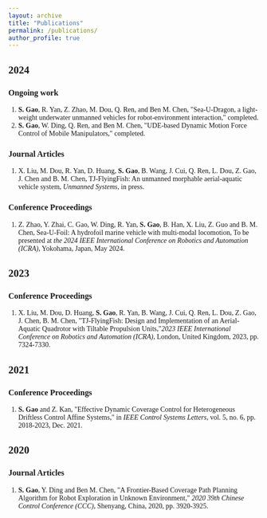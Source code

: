 ```yaml
---
layout: archive
title: "Publications"
permalink: /publications/
author_profile: true
---
```


<html>
<head>
    <style>
        body {
            font-family: 'Times New Roman', Times, serif;
        }
        ol {
            padding-left: 20px;
        }
    </style>
</head>
<body>
    <h2>2024</h2>
    <h3>Ongoing work</h3>
    <ol>
        <li><strong>S. Gao</strong>, R. Yan, Z. Zhao, M. Dou, Q. Ren, and Ben M. Chen, "Sea-U-Dragon, a light-weight
            underwater unmanned vehicles for robot-environment interaction," completed.</li>
        <li><strong>S. Gao</strong>, W. Ding, Q. Ren, and Ben M. Chen, "UDE-based Dynamic Motion Force Control of
            Mobile Manipulators," completed.</li>
    </ol>
    <h3>Journal Articles</h3>
    <ol>
        <li>X. Liu, M. Dou, R. Yan, D. Huang, <strong>S. Gao</strong>, B. Wang, J. Cui, Q. Ren, L. Dou, Z. Gao, J. Chen and B. M. Chen, TJ-FlyingFish: An unmanned morphable aerial-aquatic vehicle system, <em>Unmanned Systems</em>, in press.</li>
    </ol>
    <h3>Conference Proceedings</h3>
    <ol>
        <li>Z. Zhao, Y. Zhai, C. Gao, W. Ding, R. Yan, <strong>S. Gao</strong>, B. Han, X. Liu, Z. Guo and B. M. Chen, Sea-U-Foil: A hydrofoil marine vehicle with multi-modal locomotion, To be presented at <em>the 2024 IEEE International Conference on Robotics and Automation (ICRA)</em>, Yokohama, Japan, May 2024.</li>
    </ol>
    <h2>2023</h2>
    <h3>Conference Proceedings</h3>
    <ol>
        <li>X. Liu, M. Dou, D. Huang, <strong>S. Gao</strong>, R. Yan, B. Wang, J. Cui, Q. Ren, L. Dou, Z. Gao, J. Chen, B. M. Chen, "TJ-FlyingFish: Design and Implementation of an Aerial-Aquatic Quadrotor with Tiltable Propulsion Units,"<em>2023 IEEE International Conference on Robotics and Automation (ICRA)</em>, London, United Kingdom, 2023, pp. 7324-7330.</li>
    </ol>
    <h2>2021</h2>
    <h3>Conference Proceedings</h3>
    <ol>
        <li><strong>S. Gao</strong> and Z. Kan, "Effective Dynamic Coverage Control for Heterogeneous Driftless Control Affine Systems," in <em>IEEE Control Systems Letters</em>, vol. 5, no. 6, pp. 2018-2023, Dec. 2021.</li>
    </ol>
    <h2>2020</h2>
    <h3>Journal Articles</h3>
    <ol>
        <li><strong>S. Gao</strong>, Y. Ding and Ben M. Chen, "A Frontier-Based Coverage Path Planning Algorithm for Robot Exploration in Unknown Environment," <em>2020 39th Chinese Control Conference (CCC)</em>, Shenyang, China, 2020, pp. 3920-3925.</li>
    </ol>
</body>
</html>

<!-- 
### Journal Articles

1. X. Liu, M. Dou, R. Yan, D. Huang, **S. Gao**, B. Wang, J. Cui, Q. Ren, L. Dou, Z. Gao, J. Chen and B. M. Chen, TJ-FlyingFish: An unmanned morphable aerial-aquatic vehicle system,  *Unmanned Systems* , in press.

### Conference Proceedings

1. Z. Zhao, Y. Zhai, C. Gao, W. Ding, R. Yan, **S. Gao**, B. Han, X. Liu, Z. Guo and B. M. Chen, Sea-U-Foil: A hydrofoil marine vehicle with multi-modal locomotion, To be presented at  *the 2024 IEEE International Conference on Robotics and Automation (ICRA)* , Yokohama, Japan, May 2024.

## 2023

### Conference Proceedings

1. X. Liu, M. Dou, D. Huang, **S. Gao**, R. Yan, B. Wang, J. Cui, Q. Ren, L. Dou,  Z. Gao, J. Chen, B. M. Chen, "TJ-FlyingFish: Design and Implementation of an Aerial-Aquatic Quadrotor with Tiltable Propulsion Units,"*2023 IEEE International Conference on Robotics and Automation (ICRA)* , London, United Kingdom, 2023, pp. 7324-7330.

## 2021

### Conference Proceedings

1. **S. Gao** and Z. Kan, "Effective Dynamic Coverage Control for Heterogeneous Driftless Control Affine Systems," in  *IEEE Control Systems Letters* , vol. 5, no. 6, pp. 2018-2023, Dec. 2021.

## 2020

### Journal Articles

1. **S. Gao**, Y. Ding and Ben M. Chen, "A Frontier-Based Coverage Path Planning Algorithm
   for Robot Exploration in Unknown Environment,"  *2020 39th Chinese Control Conference (CCC)* , Shenyang, China, 2020, pp. 3920-3925. -->


<!-- {% if author.googlescholar %}
  You can also find my articles on <u><a href="{{author.googlescholar}}">my Google Scholar profile</a>.</u>
{% endif %}

{% include base_path %}

{% for post in site.publications reversed %}
  {% include archive-single.html %}
{% endfor %} -->
